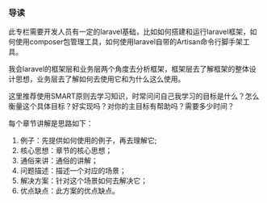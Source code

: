 ### 导读
此专栏需要开发人员有一定的laravel基础，比如如何搭建和运行laravel框架，如何使用composer包管理工具，如何使用laravel自带的Artisan命令行脚手架工具。

我会laravel的框架层和业务层两个角度去分析框架，框架层去了解框架的整体设计思想，业务层去了解如何去使用它和为什么这么使用。

这里推荐使用SMART原则去学习知识，时常问问自己我学习的目标是什么？怎么衡量这个具体目标？好实现吗？对你的主目标有帮助吗？需要多少时间？

每个章节讲解是思路如下：
1. 例子：先提供如何使用的例子，再去理解它;
1. 核心思想：章节的核心思想；
1. 通俗来讲：通俗的讲解；
1. 问题描述：描述一个对应的场景；
1. 解决方案：针对这个场景如何去解决它；
1. 优点缺点：此方案的优点缺点。